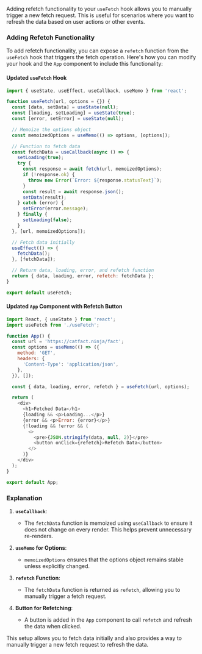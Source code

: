 Adding refetch functionality to your `useFetch` hook allows you to manually trigger a new fetch request. This is useful for scenarios where you want to refresh the data based on user actions or other events.

### Adding Refetch Functionality

To add refetch functionality, you can expose a `refetch` function from the `useFetch` hook that triggers the fetch operation. Here's how you can modify your hook and the `App` component to include this functionality:

#### Updated `useFetch` Hook

```javascript
import { useState, useEffect, useCallback, useMemo } from 'react';

function useFetch(url, options = {}) {
  const [data, setData] = useState(null);
  const [loading, setLoading] = useState(true);
  const [error, setError] = useState(null);

  // Memoize the options object
  const memoizedOptions = useMemo(() => options, [options]);

  // Function to fetch data
  const fetchData = useCallback(async () => {
    setLoading(true);
    try {
      const response = await fetch(url, memoizedOptions);
      if (!response.ok) {
        throw new Error(`Error: ${response.statusText}`);
      }
      const result = await response.json();
      setData(result);
    } catch (error) {
      setError(error.message);
    } finally {
      setLoading(false);
    }
  }, [url, memoizedOptions]);

  // Fetch data initially
  useEffect(() => {
    fetchData();
  }, [fetchData]);

  // Return data, loading, error, and refetch function
  return { data, loading, error, refetch: fetchData };
}

export default useFetch;
```

#### Updated `App` Component with Refetch Button

```javascript
import React, { useState } from 'react';
import useFetch from './useFetch';

function App() {
  const url = 'https://catfact.ninja/fact';
  const options = useMemo(() => ({
    method: 'GET',
    headers: {
      'Content-Type': 'application/json',
    },
  }), []);

  const { data, loading, error, refetch } = useFetch(url, options);

  return (
    <div>
      <h1>Fetched Data</h1>
      {loading && <p>Loading...</p>}
      {error && <p>Error: {error}</p>}
      {!loading && !error && (
        <>
          <pre>{JSON.stringify(data, null, 2)}</pre>
          <button onClick={refetch}>Refetch Data</button>
        </>
      )}
    </div>
  );
}

export default App;
```

### Explanation

1. **`useCallback`**:
   - The `fetchData` function is memoized using `useCallback` to ensure it does not change on every render. This helps prevent unnecessary re-renders.

2. **`useMemo` for Options**:
   - `memoizedOptions` ensures that the options object remains stable unless explicitly changed.

3. **`refetch` Function**:
   - The `fetchData` function is returned as `refetch`, allowing you to manually trigger a fetch request.

4. **Button for Refetching**:
   - A button is added in the `App` component to call `refetch` and refresh the data when clicked.

This setup allows you to fetch data initially and also provides a way to manually trigger a new fetch request to refresh the data.